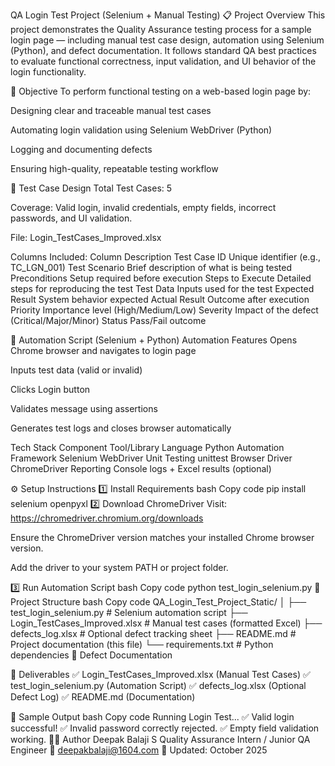QA Login Test Project (Selenium + Manual Testing)
📋 Project Overview
This project demonstrates the Quality Assurance testing process for a sample login page — including manual test case design, automation using Selenium (Python), and defect documentation.
It follows standard QA best practices to evaluate functional correctness, input validation, and UI behavior of the login functionality.

🎯 Objective
To perform functional testing on a web-based login page by:

Designing clear and traceable manual test cases

Automating login validation using Selenium WebDriver (Python)

Logging and documenting defects

Ensuring high-quality, repeatable testing workflow

🧠 Test Case Design
Total Test Cases: 5

Coverage: Valid login, invalid credentials, empty fields, incorrect passwords, and UI validation.

File: Login_TestCases_Improved.xlsx

Columns Included:
Column	Description
Test Case ID	Unique identifier (e.g., TC_LGN_001)
Test Scenario	Brief description of what is being tested
Preconditions	Setup required before execution
Steps to Execute	Detailed steps for reproducing the test
Test Data	Inputs used for the test
Expected Result	System behavior expected
Actual Result	Outcome after execution
Priority	Importance level (High/Medium/Low)
Severity	Impact of the defect (Critical/Major/Minor)
Status	Pass/Fail outcome

🤖 Automation Script (Selenium + Python)
Automation Features
Opens Chrome browser and navigates to login page

Inputs test data (valid or invalid)

Clicks Login button

Validates message using assertions

Generates test logs and closes browser automatically

Tech Stack
Component	Tool/Library
Language	Python
Automation Framework	Selenium WebDriver
Unit Testing	unittest
Browser Driver	ChromeDriver
Reporting	Console logs + Excel results (optional)

⚙️ Setup Instructions
1️⃣ Install Requirements
bash
Copy code
pip install selenium openpyxl
2️⃣ Download ChromeDriver
Visit: https://chromedriver.chromium.org/downloads

Ensure the ChromeDriver version matches your installed Chrome browser version.

Add the driver to your system PATH or project folder.

3️⃣ Run Automation Script
bash
Copy code
python test_login_selenium.py
📂 Project Structure
bash
Copy code
QA_Login_Test_Project_Static/
│
├── test_login_selenium.py          # Selenium automation script
├── Login_TestCases_Improved.xlsx   # Manual test cases (formatted Excel)
├── defects_log.xlsx                # Optional defect tracking sheet
├── README.md                       # Project documentation (this file)
└── requirements.txt                # Python dependencies
🐞 Defect Documentation

🏁 Deliverables
✅ Login_TestCases_Improved.xlsx (Manual Test Cases)
✅ test_login_selenium.py (Automation Script)
✅ defects_log.xlsx (Optional Defect Log)
✅ README.md (Documentation)

📸 Sample Output
bash
Copy code
Running Login Test...
✅ Valid login successful!
✅ Invalid password correctly rejected.
✅ Empty field validation working.
👨‍💻 Author
Deepak Balaji S
Quality Assurance Intern / Junior QA Engineer
📧 deepakbalaji@1604.com 
📅 Updated: October 2025

